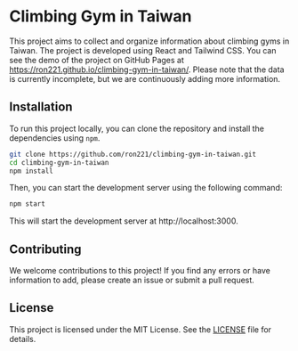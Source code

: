 # Climbing Gym in Taiwan

This project aims to collect and organize information about climbing gyms in Taiwan. The project is developed using React and Tailwind CSS. You can see the demo of the project on GitHub Pages at https://ron221.github.io/climbing-gym-in-taiwan/. Please note that the data is currently incomplete, but we are continuously adding more information.

## Installation

To run this project locally, you can clone the repository and install the dependencies using `npm`.

```bash
git clone https://github.com/ron221/climbing-gym-in-taiwan.git
cd climbing-gym-in-taiwan
npm install
```

Then, you can start the development server using the following command:

```bash
npm start
```

This will start the development server at http://localhost:3000.

## Contributing

We welcome contributions to this project! If you find any errors or have information to add, please create an issue or submit a pull request.

## License

This project is licensed under the MIT License. See the [LICENSE](./LICENSE) file for details.
